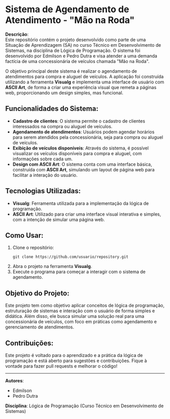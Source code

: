 # Sistema de Agendamento de Atendimento - "Mão na Roda"

**Descrição**:  
Este repositório contém o projeto desenvolvido como parte de uma Situação de Aprendizagem (SA) no curso Técnico em Desenvolvimento de Sistemas, na disciplina de Lógica de Programação. O sistema foi desenvolvido por Edmilson e Pedro Dutra e visa atender a uma demanda factícia de uma concessionária de veículos chamada "Mão na Roda". 

O objetivo principal deste sistema é realizar o agendamento de atendimentos para compra e aluguel de veículos. A aplicação foi construída utilizando a ferramenta **Visualg** e implementa uma interface de usuário com **ASCII Art**, de forma a criar uma experiência visual que remeta a páginas web, proporcionando um design simples, mas funcional.

## Funcionalidades do Sistema:
- **Cadastro de clientes**: O sistema permite o cadastro de clientes interessados na compra ou aluguel de veículos.
- **Agendamento de atendimentos**: Usuários podem agendar horários para serem atendidos pela concessionária, seja para compra ou aluguel de veículos.
- **Exibição de veículos disponíveis**: Através do sistema, é possível visualizar os veículos disponíveis para compra e aluguel, com informações sobre cada um.
- **Design com ASCII Art**: O sistema conta com uma interface básica, construída com **ASCII Art**, simulando um layout de página web para facilitar a interação do usuário.

## Tecnologias Utilizadas:
- **Visualg**: Ferramenta utilizada para a implementação da lógica de programação.
- **ASCII Art**: Utilizado para criar uma interface visual interativa e simples, com a intenção de simular uma página web.

## Como Usar:
1. Clone o repositório:
   ```
   git clone https://github.com/usuario/repository.git
   ```
2. Abra o projeto na ferramenta **Visualg**.
3. Execute o programa para começar a interagir com o sistema de agendamento.

## Objetivo do Projeto:
Este projeto tem como objetivo aplicar conceitos de lógica de programação, estruturação de sistemas e interação com o usuário de forma simples e didática. Além disso, ele busca simular uma solução real para uma concessionária de veículos, com foco em práticas como agendamento e gerenciamento de atendimentos.

## Contribuições:
Este projeto é voltado para o aprendizado e a prática da lógica de programação e está aberto para sugestões e contribuições. Fique à vontade para fazer pull requests e melhorar o código!

---

**Autores**:  
- Edmilson  
- Pedro Dutra  

**Disciplina**: Lógica de Programação (Curso Técnico em Desenvolvimento de Sistemas)  

